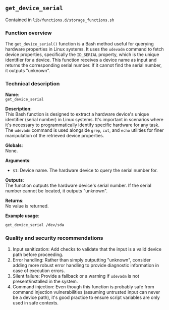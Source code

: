 ## `get_device_serial`

Contained in `lib/functions.d/storage_functions.sh`

### Function overview

The `get_device_serial()` function is a Bash method useful for querying hardware properties in Linux systems. It uses the `udevadm` command to fetch device properties, specifically the `ID_SERIAL` property, which is the unique identifier for a device. This function receives a device name as input and returns the corresponding serial number. If it cannot find the serial number, it outputs "unknown".

### Technical description

**Name**:  
`get_device_serial`

**Description**:  
This Bash function is designed to extract a hardware device's unique identifier (serial number) in Linux systems. It's important in scenarios where it's necessary to programmatically identify specific hardware for any task. The `udevadm` command is used alongside `grep`, `cut`, and `echo` utilities for finer manipulation of the retrieved device properties.

**Globals**:  
None.

**Arguments**:  
- `$1`: Device name. The hardware device to query the serial number for.

**Outputs**:  
The function outputs the hardware device's serial number. If the serial number cannot be located, it outputs "unknown".

**Returns**:  
No value is returned.

**Example usage**:  
```bash
get_device_serial /dev/sda
```

### Quality and security recommendations

1. Input sanitization: Add checks to validate that the input is a valid device path before proceeding.
2. Error handling: Rather than simply outputting "unknown", consider adding more robust error handling to provide diagnostic information in case of execution errors.
3. Silent failure: Provide a fallback or a warning if `udevadm` is not present/installed in the system.
4. Command injection: Even though this function is probably safe from command injection vulnerabilities (assuming untrusted input can never be a device path), it's good practice to ensure script variables are only used in safe contexts.

